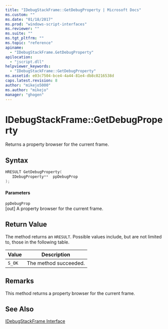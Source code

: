 ```yaml
---
title: "IDebugStackFrame::GetDebugProperty | Microsoft Docs"
ms.custom: ""
ms.date: "01/18/2017"
ms.prod: "windows-script-interfaces"
ms.reviewer: ""
ms.suite: ""
ms.tgt_pltfrm: ""
ms.topic: "reference"
apiname: 
  - "IDebugStackFrame.GetDebugProperty"
apilocation: 
  - "jscript.dll"
helpviewer_keywords: 
  - "IDebugStackFrame::GetDebugProperty"
ms.assetid: e03c7504-bce4-4a44-81e4-db8c0216538d
caps.latest.revision: 8
author: "mikejo5000"
ms.author: "mikejo"
manager: "ghogen"
---
```

# IDebugStackFrame::GetDebugProperty
Returns a property browser for the current frame.  
  
## Syntax  
  
```cpp
HRESULT GetDebugProperty(  
   IDebugProperty**  ppDebugProp  
);  
```  
  
#### Parameters  
 `ppDebugProp`  
 [out] A property browser for the current frame.  
  
## Return Value  
 The method returns an `HRESULT`. Possible values include, but are not limited to, those in the following table.  
  
|Value|Description|  
|-----------|-----------------|  
|`S_OK`|The method succeeded.|  
  
## Remarks  
 This method returns a property browser for the current frame.  
  
## See Also  
 [IDebugStackFrame Interface](../../winscript/reference/idebugstackframe-interface.md)